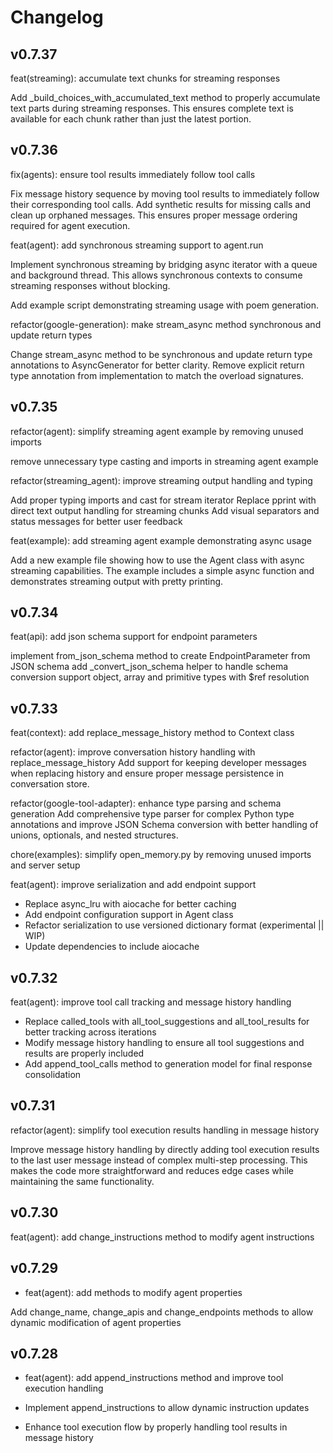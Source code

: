# Changelog

## v0.7.37
feat(streaming): accumulate text chunks for streaming responses

Add _build_choices_with_accumulated_text method to properly accumulate text parts during streaming responses. This ensures complete text is available for each chunk rather than just the latest portion.

## v0.7.36
fix(agents): ensure tool results immediately follow tool calls

Fix message history sequence by moving tool results to immediately follow their corresponding tool calls. Add synthetic results for missing calls and clean up orphaned messages. This ensures proper message ordering required for agent execution.

feat(agent): add synchronous streaming support to agent.run

Implement synchronous streaming by bridging async iterator with a queue and background thread. This allows synchronous contexts to consume streaming responses without blocking.

Add example script demonstrating streaming usage with poem generation.

refactor(google-generation): make stream_async method synchronous and update return types

Change stream_async method to be synchronous and update return type annotations to AsyncGenerator for better clarity. Remove explicit return type annotation from implementation to match the overload signatures.

## v0.7.35
refactor(agent): simplify streaming agent example by removing unused imports

remove unnecessary type casting and imports in streaming agent example

refactor(streaming_agent): improve streaming output handling and typing

Add proper typing imports and cast for stream iterator
Replace pprint with direct text output handling for streaming chunks
Add visual separators and status messages for better user feedback

feat(example): add streaming agent example demonstrating async usage

Add a new example file showing how to use the Agent class with async streaming capabilities. The example includes a simple async function and demonstrates streaming output with pretty printing.

## v0.7.34
feat(api): add json schema support for endpoint parameters

implement from_json_schema method to create EndpointParameter from JSON schema
add _convert_json_schema helper to handle schema conversion
support object, array and primitive types with $ref resolution

## v0.7.33
feat(context): add replace_message_history method to Context class

refactor(agent): improve conversation history handling with replace_message_history
Add support for keeping developer messages when replacing history and ensure proper message persistence in conversation store.

refactor(google-tool-adapter): enhance type parsing and schema generation
Add comprehensive type parser for complex Python type annotations and improve JSON Schema conversion with better handling of unions, optionals, and nested structures.

chore(examples): simplify open_memory.py by removing unused imports and server setup

feat(agent): improve serialization and add endpoint support

- Replace async_lru with aiocache for better caching
- Add endpoint configuration support in Agent class
- Refactor serialization to use versioned dictionary format (experimental || WIP)
- Update dependencies to include aiocache

## v0.7.32

feat(agent): improve tool call tracking and message history handling

- Replace called_tools with all_tool_suggestions and all_tool_results for better tracking across iterations
- Modify message history handling to ensure all tool suggestions and results are properly included
- Add append_tool_calls method to generation model for final response consolidation

## v0.7.31

refactor(agent): simplify tool execution results handling in message history

Improve message history handling by directly adding tool execution results to the last user message instead of complex multi-step processing. This makes the code more straightforward and reduces edge cases while maintaining the same functionality.

## v0.7.30

feat(agent): add change_instructions method to modify agent instructions

## v0.7.29
- feat(agent): add methods to modify agent properties

Add change_name, change_apis and change_endpoints methods to allow dynamic modification of agent properties

## v0.7.28

- feat(agent): add append_instructions method and improve tool execution handling

- Implement append_instructions to allow dynamic instruction updates
- Enhance tool execution flow by properly handling tool results in message history
